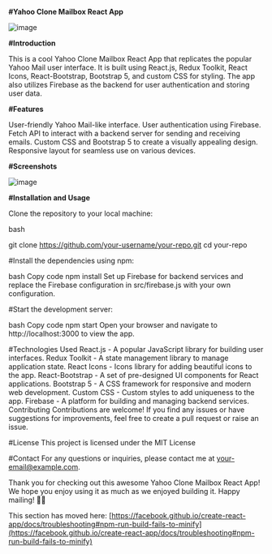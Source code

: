 **#Yahoo Clone Mailbox React App**


![image](https://github.com/NishantMsingh/mailclientbox/assets/93445529/5226f14d-e17d-4885-af99-d7cde0d9c870)

**#Introduction**

This is a cool Yahoo Clone Mailbox React App that replicates the popular Yahoo Mail user interface. It is built using React.js, Redux Toolkit, React Icons, React-Bootstrap, Bootstrap 5, and custom CSS for styling. The app also utilizes Firebase as the backend for user authentication and storing user data.

**#Features**

User-friendly Yahoo Mail-like interface.
User authentication using Firebase.
Fetch API to interact with a backend server for sending and receiving emails.
Custom CSS and Bootstrap 5 to create a visually appealing design.
Responsive layout for seamless use on various devices.


**#Screenshots** 

![image](https://github.com/NishantMsingh/mailclientbox/assets/93445529/3d291eb0-a82c-479a-9d04-00759d71bee6)


**#Installation and Usage**

Clone the repository to your local machine:

bash

git clone https://github.com/your-username/your-repo.git
cd your-repo

#Install the dependencies using npm:

bash
Copy code
npm install
Set up Firebase for backend services and replace the Firebase configuration in src/firebase.js with your own configuration.

#Start the development server:

bash
Copy code
npm start
Open your browser and navigate to http://localhost:3000 to view the app.

#Technologies Used
React.js - A popular JavaScript library for building user interfaces.
Redux Toolkit - A state management library to manage application state.
React Icons - Icons library for adding beautiful icons to the app.
React-Bootstrap - A set of pre-designed UI components for React applications.
Bootstrap 5 - A CSS framework for responsive and modern web development.
Custom CSS - Custom styles to add uniqueness to the app.
Firebase - A platform for building and managing backend services.
Contributing
Contributions are welcome! If you find any issues or have suggestions for improvements, feel free to create a pull request or raise an issue.

#License
This project is licensed under the MIT License <!-- Replace "url-to-your-license-file" with the URL of your license file, if applicable. If you don't have a separate license file, you can include the license text directly here. -->

#Contact
For any questions or inquiries, please contact me at your-email@example.com.

Thank you for checking out this awesome Yahoo Clone Mailbox React App! We hope you enjoy using it as much as we enjoyed building it. Happy mailing! 📧🚀








This section has moved here: [https://facebook.github.io/create-react-app/docs/troubleshooting#npm-run-build-fails-to-minify](https://facebook.github.io/create-react-app/docs/troubleshooting#npm-run-build-fails-to-minify)
